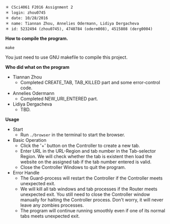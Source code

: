 ~~~
＊ CSci4061 F2016 Assignment 2
＊ login: zhou0745
＊ date: 10/28/2016
＊ name: Tiannan Zhou, Annelies Odermann, Lidiya Dergacheva
＊ id: 5232494 (zhou0745), 4740784 (oderm008), 4515808 (derg0004)
~~~

**How to compile the program.**

~~~
make
~~~

You just need to use GNU makefile to compile this project.

**Who did what on the program**
* Tiannan Zhou
	* Completed CREATE_TAB, TAB_KILLED part and some error-control code.
* Annelies Odermann
	* Completed NEW_URI_ENTERED part.
* Lidiya Dergacheva
	* TBD.

**Usage**
* Start
	* Run `./browser` in the terminal to start the browser.
* Basic Operation
	* Click the '+' button on the Controller to create a new tab.
	* Enter URL in the URL-Region and tab number in the Tab-selector Region. We will check whether the tab is existent then load the website on the assigned tab if the tab number entered is valid.
	* Close the Controller Windows to quit the program.
* Error Handle
	* The Guard-process will restart the Controller if the Controller meets unexpected exit.
	* We will kill all tab windows and tab processes if the Router meets unexpected exit. You still need to close the Controller window manually for halting the Controller process. Don't worry, it will never leave any zombies processes.
	* The program will continue running smoothly even if one of its normal tabs meets unexpected exit.

